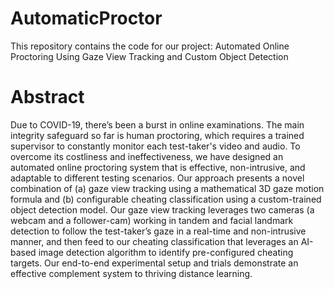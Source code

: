 # AutomaticProctor

This repository contains the code for our project: Automated Online Proctoring Using Gaze View Tracking and Custom Object Detection

# Abstract

Due to COVID-19, there’s been a burst in online examinations. The main integrity safeguard so far is human proctoring, which requires a trained supervisor to constantly monitor each test-taker's video and audio. To overcome its costliness and ineffectiveness, we have designed an automated online proctoring system that is effective, non-intrusive, and adaptable to different testing scenarios. Our approach presents a novel combination of (a) gaze view tracking using a mathematical 3D gaze motion formula and (b) configurable cheating classification using a custom-trained object detection model. Our gaze view tracking leverages two cameras (a webcam and a follower-cam) working in tandem and facial landmark detection to follow the test-taker’s gaze in a real-time and non-intrusive manner, and then feed to our cheating classification that leverages an AI-based image detection algorithm to identify pre-configured cheating targets. Our end-to-end experimental setup and trials demonstrate an effective complement system to thriving distance learning.
